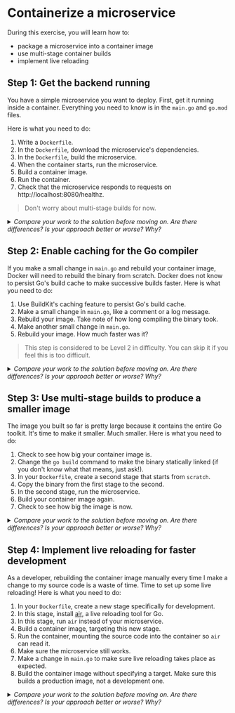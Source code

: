 # Containerize a microservice

During this exercise, you will learn how to:

- package a microservice into a container image
- use multi-stage container builds
- implement live reloading

## Step 1: Get the backend running

You have a simple microservice you want to deploy. First, get it running inside
a container. Everything you need to know is in the `main.go` and `go.mod` files.

Here is what you need to do:

1. Write a `Dockerfile`.
2. In the `Dockerfile`, download the microservice's dependencies.
3. In the `Dockerfile`, build the microservice.
4. When the container starts, run the microservice.
5. Build a container image.
6. Run the container.
7. Check that the microservice responds to requests on
   http://localhost:8080/healthz.

> Don't worry about multi-stage builds for now.

<details>
    <summary><em>
    Compare your work to the solution before moving on. Are there differences? Is your approach better or worse? Why?
    </em></summary>

Your `Dockerfile` should look like:

```dockerfile
FROM golang:1.16-alpine

WORKDIR /app

COPY go.* ./
RUN go mod download

COPY main.go main.go
RUN go build -ldflags="-s -w" -o=microservice

EXPOSE 8080
ENTRYPOINT ["/app/microservice"]
```

The commands you use to build and run the container should be:

```bash
docker build -t microservice .
docker run -p 8080:8080 microservice
```

</details>

## Step 2: Enable caching for the Go compiler

If you make a small change in `main.go` and rebuild your container image,
Docker will need to rebuild the binary from scratch. Docker does not know to
persist Go's build cache to make successive builds faster. Here is what you
need to do:

1. Use BuildKit's caching feature to persist Go's build cache.
2. Make a small change in `main.go`, like a comment or a log message.
3. Rebuild your image. Take note of how long compiling the binary took.
4. Make another small change in `main.go`.
5. Rebuild your image. How much faster was it?

> This step is considered to be Level 2 in difficulty. You can skip it if you
> feel this is too difficult.

<details>
    <summary><em>
    Compare your work to the solution before moving on. Are there differences? Is your approach better or worse? Why?
    </em></summary>

The `RUN` instruction that builds the binary should look like this:

```dockerfile
RUN --mount=type=cache,target=/root/.cache/go-build \
    go build -ldflags="-s -w" -o=microservice
```

</details>

## Step 3: Use multi-stage builds to produce a smaller image

The image you built so far is pretty large because it contains the entire Go
toolkit. It's time to make it smaller. Much smaller. Here is what you need to
do:

1. Check to see how big your container image is.
2. Change the `go build` command to make the binary statically linked (if you
   don't know what that means, just ask!).
3. In your `Dockerfile`, create a second stage that starts from `scratch`.
4. Copy the binary from the first stage to the second.
5. In the second stage, run the microservice.
6. Build your container image again.
7. Check to see how big the image is now.

<details>
    <summary><em>
    Compare your work to the solution before moving on. Are there differences? Is your approach better or worse? Why?
    </em></summary>

Your `Dockerfile` should look like this:

```dockerfile
FROM golang:1.16-alpine AS build

WORKDIR /app

COPY go.* ./
RUN go mod download

COPY main.go main.go
RUN --mount=type=cache,target=/root/.cache/go-build \
    CGO_ENABLED=0 go build -ldflags="-s -w" -o=microservice

# =========================================================

FROM scratch

COPY --from=build /app/microservice /microservice

EXPOSE 8080
ENTRYPOINT ["/microservice"]
```

</details>

## Step 4: Implement live reloading for faster development

As a developer, rebuilding the container image manually every time I make a
change to my source code is a waste of time. Time to set up some live reloading!
Here is what you need to do:

1. In your `Dockerfile`, create a new stage specifically for development.
2. In this stage, install [air](https://github.com/cosmtrek/air), a live
   reloading tool for Go.
3. In this stage, run `air` instead of your microservice.
4. Build a container image, targeting this new stage.
5. Run the container, mounting the source code into the container so `air` can
   read it.
6. Make sure the microservice still works.
7. Make a change in `main.go` to make sure live reloading takes place as
   expected.
8. Build the container image without specifying a target. Make sure this builds
   a production image, not a development one.

<details>
    <summary><em>
    Compare your work to the solution before moving on. Are there differences? Is your approach better or worse? Why?
    </em></summary>

Your `Dockerfile` should look like this:

```dockerfile
FROM golang:1.16-alpine AS base

WORKDIR /app

# =========================================================

FROM base AS development

RUN go install github.com/cosmtrek/air@v1.27.3

EXPOSE 8080
CMD ["air"]

# =========================================================

FROM base AS build

COPY go.* ./
RUN go mod download

COPY main.go main.go
RUN --mount=type=cache,target=/root/.cache/go-build \
    CGO_ENABLED=0 go build -ldflags="-s -w" -o=microservice

# =========================================================

FROM scratch AS production

COPY --from=build /app/microservice /microservice

EXPOSE 8080
ENTRYPOINT ["/microservice"]
```

To build and run your container with live reloading, you should use:

```bash
docker build -t microservice --target=development .
docker run -it -p 8080:8080 -v $PWD:/app microservice
```

These commands should still work as before:

```bash
docker build -t microservice .
docker run -p 8080:8080 microservice
```

## Cleanup

Once you are done with this exercise, be sure to delete the containers you
created:

```bash
docker ps --quiet | xargs docker stop
docker ps --quiet --all | xargs docker rm
```

I hope you had fun and learned something!
